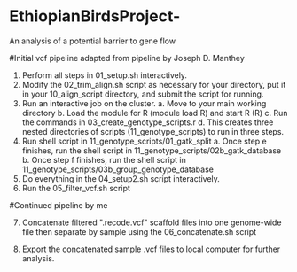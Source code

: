 # EthiopianBirdsProject-
An analysis of a potential barrier to gene flow 

#Initial vcf pipeline adapted from pipeline by Joseph D. Manthey
1. Perform all steps in 01_setup.sh interactively.
2. Modify the 02_trim_align.sh script as necessary for your directory, put it in your 10_align_script directory, and submit the script for running.
3. Run an interactive job on the cluster.
    a. Move to your main working directory
    b. Load the module for R (module load R) and start R (R)
    c. Run the commands in 03_create_genotype_scripts.r
    d. This creates three nested directories of scripts (11_genotype_scripts) to run in three steps.
4. Run shell script in 11_genotype_scripts/01_gatk_split
    a. Once step e finishes, run the shell script in 11_genotype_scripts/02b_gatk_database
    b. Once step f finishes, run the shell script in 11_genotype_scripts/03b_group_genotype_database
5. Do everything in the 04_setup2.sh script interactively.
6. Run the 05_filter_vcf.sh script

#Continued pipeline by me

7. Concatenate filtered ".recode.vcf" scaffold files into one genome-wide file then separate by sample using the 06_concatenate.sh script 

8. Export the concatenated sample .vcf files to local computer for further analysis. 
